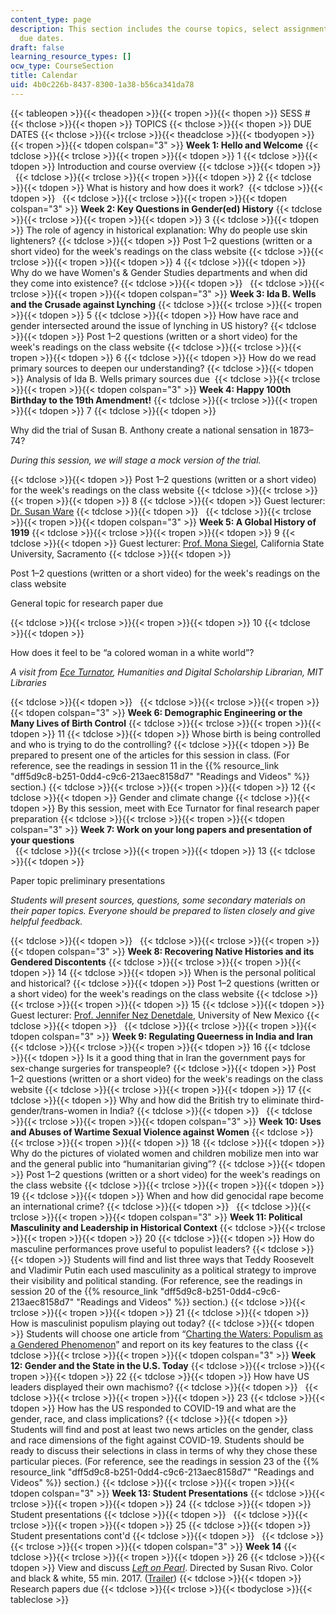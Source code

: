 ```yaml
---
content_type: page
description: This section includes the course topics, select assignments, and key
  due dates.
draft: false
learning_resource_types: []
ocw_type: CourseSection
title: Calendar
uid: 4b0c226b-8437-8300-1a38-b56ca341da78
---
```

{{< tableopen >}}{{< theadopen >}}{{< tropen >}}{{< thopen >}}
SESS #
{{< thclose >}}{{< thopen >}}
TOPICS
{{< thclose >}}{{< thopen >}}
DUE DATES
{{< thclose >}}{{< trclose >}}{{< theadclose >}}{{< tbodyopen >}}{{< tropen >}}{{< tdopen colspan="3" >}}
**Week 1: Hello and Welcome**
{{< tdclose >}}{{< trclose >}}{{< tropen >}}{{< tdopen >}}
1
{{< tdclose >}}{{< tdopen >}}
Introduction and course overview
{{< tdclose >}}{{< tdopen >}}
 
{{< tdclose >}}{{< trclose >}}{{< tropen >}}{{< tdopen >}}
2
{{< tdclose >}}{{< tdopen >}}
What is history and how does it work? 
{{< tdclose >}}{{< tdopen >}}
 
{{< tdclose >}}{{< trclose >}}{{< tropen >}}{{< tdopen colspan="3" >}}
**Week 2: Key Questions in Gender(ed) History**
{{< tdclose >}}{{< trclose >}}{{< tropen >}}{{< tdopen >}}
3
{{< tdclose >}}{{< tdopen >}}
The role of agency in historical explanation: Why do people use skin lighteners?
{{< tdclose >}}{{< tdopen >}}
Post 1–2 questions (written or a short video) for the week's readings on the class website
{{< tdclose >}}{{< trclose >}}{{< tropen >}}{{< tdopen >}}
4
{{< tdclose >}}{{< tdopen >}}
Why do we have Women's & Gender Studies departments and when did they come into existence?
{{< tdclose >}}{{< tdopen >}}
 
{{< tdclose >}}{{< trclose >}}{{< tropen >}}{{< tdopen colspan="3" >}}
**Week 3: Ida B. Wells and the Crusade against Lynching**
{{< tdclose >}}{{< trclose >}}{{< tropen >}}{{< tdopen >}}
5
{{< tdclose >}}{{< tdopen >}}
How have race and gender intersected around the issue of lynching in US history?
{{< tdclose >}}{{< tdopen >}}
Post 1–2 questions (written or a short video) for the week's readings on the class website
{{< tdclose >}}{{< trclose >}}{{< tropen >}}{{< tdopen >}}
6
{{< tdclose >}}{{< tdopen >}}
How do we read primary sources to deepen our understanding?
{{< tdclose >}}{{< tdopen >}}
Analysis of Ida B. Wells primary sources due 
{{< tdclose >}}{{< trclose >}}{{< tropen >}}{{< tdopen colspan="3" >}}
**Week 4: Happy 100th Birthday to the 19th Amendment!**
{{< tdclose >}}{{< trclose >}}{{< tropen >}}{{< tdopen >}}
7
{{< tdclose >}}{{< tdopen >}}

Why did the trial of Susan B. Anthony create a national sensation in 1873–74?

*During this session, we will stage a mock version of the trial.*

{{< tdclose >}}{{< tdopen >}}
Post 1–2 questions (written or a short video) for the week's readings on the class website
{{< tdclose >}}{{< trclose >}}{{< tropen >}}{{< tdopen >}}
8
{{< tdclose >}}{{< tdopen >}}
Guest lecturer: [Dr. Susan Ware](https://www.susanware.net/)
{{< tdclose >}}{{< tdopen >}}
 
{{< tdclose >}}{{< trclose >}}{{< tropen >}}{{< tdopen colspan="3" >}}
**Week 5: A Global History of 1919**
{{< tdclose >}}{{< trclose >}}{{< tropen >}}{{< tdopen >}}
9
{{< tdclose >}}{{< tdopen >}}
Guest lecturer: [Prof. Mona Siegel](https://www.csus.edu/faculty/s/msiegel/), California State University, Sacramento
{{< tdclose >}}{{< tdopen >}}

Post 1–2 questions (written or a short video) for the week's readings on the class website

General topic for research paper due 

{{< tdclose >}}{{< trclose >}}{{< tropen >}}{{< tdopen >}}
10
{{< tdclose >}}{{< tdopen >}}

How does it feel to be “a colored woman in a white world”?

*A visit from* [*Ece Turnator*](https://libguides.mit.edu/profiles/turnator)*, Humanities and Digital Scholarship Librarian, MIT Libraries*

{{< tdclose >}}{{< tdopen >}}
 
{{< tdclose >}}{{< trclose >}}{{< tropen >}}{{< tdopen colspan="3" >}}
**Week 6: Demographic Engineering or the Many Lives of Birth Control**
{{< tdclose >}}{{< trclose >}}{{< tropen >}}{{< tdopen >}}
11
{{< tdclose >}}{{< tdopen >}}
Whose birth is being controlled and who is trying to do the controlling?
{{< tdclose >}}{{< tdopen >}}
Be prepared to present one of the articles for this session in class. (For reference, see the readings in session 11 in the {{% resource_link "dff5d9c8-b251-0dd4-c9c6-213aec8158d7" "Readings and Videos" %}} section.)
{{< tdclose >}}{{< trclose >}}{{< tropen >}}{{< tdopen >}}
12
{{< tdclose >}}{{< tdopen >}}
Gender and climate change
{{< tdclose >}}{{< tdopen >}}
By this session, meet with Ece Turnator for final research paper preparation
{{< tdclose >}}{{< trclose >}}{{< tropen >}}{{< tdopen colspan="3" >}}
**Week 7: Work on your long papers and presentation of your questions**   
 
{{< tdclose >}}{{< trclose >}}{{< tropen >}}{{< tdopen >}}
13
{{< tdclose >}}{{< tdopen >}}

Paper topic preliminary presentations

*Students will present sources, questions, some secondary materials on their paper topics. Everyone should be prepared to listen closely and give helpful feedback.*

{{< tdclose >}}{{< tdopen >}}
 
{{< tdclose >}}{{< trclose >}}{{< tropen >}}{{< tdopen colspan="3" >}}
**Week 8: Recovering Native Histories and its Gendered Discontents**
{{< tdclose >}}{{< trclose >}}{{< tropen >}}{{< tdopen >}}
14
{{< tdclose >}}{{< tdopen >}}
When is the personal political and historical?
{{< tdclose >}}{{< tdopen >}}
Post 1–2 questions (written or a short video) for the week's readings on the class website
{{< tdclose >}}{{< trclose >}}{{< tropen >}}{{< tdopen >}}
15
{{< tdclose >}}{{< tdopen >}}
Guest lecturer: [Prof. Jennifer Nez Denetdale](https://americanstudies.unm.edu/about-us/people/faculty-profiles/jennifer-nez-denetdale.html), University of New Mexico
{{< tdclose >}}{{< tdopen >}}
 
{{< tdclose >}}{{< trclose >}}{{< tropen >}}{{< tdopen colspan="3" >}}
**Week 9: Regulating Queerness in India and Iran**
{{< tdclose >}}{{< trclose >}}{{< tropen >}}{{< tdopen >}}
16
{{< tdclose >}}{{< tdopen >}}
Is it a good thing that in Iran the government pays for sex-change surgeries for transpeople?
{{< tdclose >}}{{< tdopen >}}
Post 1–2 questions (written or a short video) for the week's readings on the class website
{{< tdclose >}}{{< trclose >}}{{< tropen >}}{{< tdopen >}}
17
{{< tdclose >}}{{< tdopen >}}
Why and how did the British try to eliminate third-gender/trans-women in India?
{{< tdclose >}}{{< tdopen >}}
 
{{< tdclose >}}{{< trclose >}}{{< tropen >}}{{< tdopen colspan="3" >}}
**Week 10: Uses and Abuses of Wartime Sexual Violence against Women**
{{< tdclose >}}{{< trclose >}}{{< tropen >}}{{< tdopen >}}
18
{{< tdclose >}}{{< tdopen >}}
Why do the pictures of violated women and children mobilize men into war and the general public into “humanitarian giving”?
{{< tdclose >}}{{< tdopen >}}
Post 1–2 questions (written or a short video) for the week's readings on the class website
{{< tdclose >}}{{< trclose >}}{{< tropen >}}{{< tdopen >}}
19
{{< tdclose >}}{{< tdopen >}}
When and how did genocidal rape become an international crime?
{{< tdclose >}}{{< tdopen >}}
 
{{< tdclose >}}{{< trclose >}}{{< tropen >}}{{< tdopen colspan="3" >}}
**Week 11: Political Masculinity and Leadership in Historical Context**
{{< tdclose >}}{{< trclose >}}{{< tropen >}}{{< tdopen >}}
20
{{< tdclose >}}{{< tdopen >}}
How do masculine performances prove useful to populist leaders?
{{< tdclose >}}{{< tdopen >}}
Students will find and list three ways that Teddy Roosevelt and Vladimir Putin each used masculinity as a political strategy to improve their visibility and political standing. (For reference, see the readings in session 20 of the {{% resource_link "dff5d9c8-b251-0dd4-c9c6-213aec8158d7" "Readings and Videos" %}} section.)
{{< tdclose >}}{{< trclose >}}{{< tropen >}}{{< tdopen >}}
21
{{< tdclose >}}{{< tdopen >}}
How is masculinist populism playing out today?
{{< tdclose >}}{{< tdopen >}}
Students will choose one article from “[Charting the Waters: Populism as a Gendered Phenomenon](https://www.opendemocracy.net/en/rethinking-populism/charting-waters-populism-gendered-phenomenon/?fbclid=IwAR1uCjY1iVTq0FCLoEQitImYQjjWe1J8LyVoliC6jNrk4FnDalscnwHHqD0)” and report on its key features to the class
{{< tdclose >}}{{< trclose >}}{{< tropen >}}{{< tdopen colspan="3" >}}
**Week 12: Gender and the State in the U.S. Today**
{{< tdclose >}}{{< trclose >}}{{< tropen >}}{{< tdopen >}}
22
{{< tdclose >}}{{< tdopen >}}
How have US leaders displayed their own machismo?
{{< tdclose >}}{{< tdopen >}}
 
{{< tdclose >}}{{< trclose >}}{{< tropen >}}{{< tdopen >}}
23
{{< tdclose >}}{{< tdopen >}}
How has the US responded to COVID-19 and what are the gender, race, and class implications?
{{< tdclose >}}{{< tdopen >}}
Students will find and post at least two news articles on the gender, class and race dimensions of the fight against COVID-19. Students should be ready to discuss their selections in class in terms of why they chose these particular pieces. (For reference, see the readings in session 23 of the {{% resource_link "dff5d9c8-b251-0dd4-c9c6-213aec8158d7" "Readings and Videos" %}} section.)
{{< tdclose >}}{{< trclose >}}{{< tropen >}}{{< tdopen colspan="3" >}}
**Week 13: Student Presentations**
{{< tdclose >}}{{< trclose >}}{{< tropen >}}{{< tdopen >}}
24
{{< tdclose >}}{{< tdopen >}}
Student presentations
{{< tdclose >}}{{< tdopen >}}
 
{{< tdclose >}}{{< trclose >}}{{< tropen >}}{{< tdopen >}}
25
{{< tdclose >}}{{< tdopen >}}
Student presentations cont'd
{{< tdclose >}}{{< tdopen >}}
 
{{< tdclose >}}{{< trclose >}}{{< tropen >}}{{< tdopen colspan="3" >}}
**Week 14**
{{< tdclose >}}{{< trclose >}}{{< tropen >}}{{< tdopen >}}
26
{{< tdclose >}}{{< tdopen >}}
View and discuss [*Left on Pearl*](https://www.imdb.com/title/tt5709630/?ref_=fn_al_tt_1). Directed by Susan Rivo. Color and black & white, 55 min. 2017. ([Trailer](https://www.youtube.com/watch?v=WAKW2pfCPQ4))
{{< tdclose >}}{{< tdopen >}}
Research papers due
{{< tdclose >}}{{< trclose >}}{{< tbodyclose >}}{{< tableclose >}}